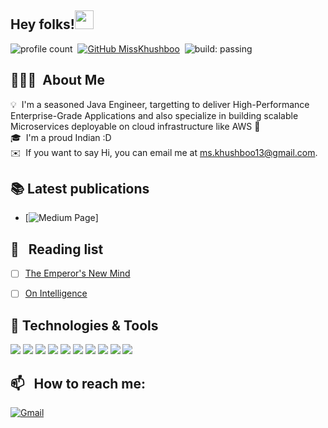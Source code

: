## Hey folks!<img src="https://raw.githubusercontent.com/MartinHeinz/MartinHeinz/master/wave.gif" width="30px">
![profile count](https://komarev.com/ghpvc/?username=mskhushboo13&color=red)&nbsp;
[![GitHub MissKhushboo](https://img.shields.io/github/followers/missKhushboo?label=follow&style=social)](https://github.com/misskhushboo)&nbsp;
![build: passing](https://img.shields.io/badge/build-passing-success)


## 👨🏻‍💻 &nbsp;About Me

💡 &nbsp;I'm a seasoned Java Engineer, targetting to deliver High-Performance Enterprise-Grade Applications and also specialize in building scalable Microservices deployable on cloud infrastructure like AWS 🤖\
🎓 &nbsp;I'm a proud Indian :D \
✉️ &nbsp;If you want to say Hi, you can email me at ms.khushboo13@gmail.com.

## 📚 Latest publications
- [![Medium Page](https://medium.com/@ms.khushboo13/interaction-with-cursor-ai-f9ce47773b0c)]

## 📖 &nbsp; Reading list

- [ ] [The Emperor's New Mind](https://www.goodreads.com/book/show/179744.The_Emperor_s_New_Mind)
- [ ] [On Intelligence](https://www.goodreads.com/book/show/27539.On_Intelligence)


## 🔧 Technologies & Tools
![](https://img.shields.io/badge/Code-Java21-informational?style=flat&logo=java&logoColor=white&color=2bbc8a)
![](https://img.shields.io/badge/Framework-Springboot-informational?style=flat&logo=java&logoColor=white&color=2bbc8a)
![](https://img.shields.io/badge/Tools-MySQL-informational?style=flat&logo=mysql&logoColor=white&color=2bbc8a)
![](https://img.shields.io/badge/Tools-MongoDB-informational?style=flat&logo=mongodb&logoColor=white&color=2bbc8a)
![](https://img.shields.io/badge/Tools-Docker-informational?style=flat&logo=docker&logoColor=white&color=2bbc8a)
![](https://img.shields.io/badge/Tools-Kubernetes-informational?style=flat&logo=kubernetes&logoColor=white&color=2bbc8a)
![](https://img.shields.io/badge/Cloud-AWS-informational?style=flat&logo=amazonaws&logoColor=white&color=2bbc8a)
![](https://img.shields.io/badge/PaaS-Openshift-informational?style=flat&logo=java&logoColor=white&color=2bbc8a)
![](https://img.shields.io/badge/Editor-Eclipse-informational?style=flat&logo=eclipseide&logoColor=white&color=2bbc8a)
![](https://img.shields.io/badge/Editor-IntelliJ-informational?style=flat&logo=java&logoColor=white&color=2bbc8a)

## 📫 &nbsp; How to reach me:
<a href="mailto:ms.khushboo13@gmail.com"><img alt="Gmail" src="https://img.shields.io/badge/Gmail-D14836?style=flat&logo=gmail&logoColor=white" /></a> &nbsp;
